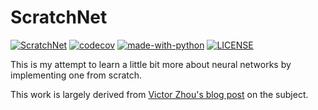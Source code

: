 # ScratchNet

[![ScratchNet](https://github.com/Gr1m3y/scratchnet/actions/workflows/python-app.yml/badge.svg)](https://github.com/Gr1m3y/scratchnet/actions/workflows/python-app.yml)
[![codecov](https://codecov.io/gh/Gr1m3y/snaketax/branch/master/graph/badge.svg?token=g2utzJW84Y)](https://codecov.io/gh/Gr1m3y/snaketax)
[![made-with-python](https://img.shields.io/badge/made%20with-python3-blue.svg)](https://www.python.org/)
[![LICENSE](https://img.shields.io/badge/license-MIT-lightgrey.svg)](https://github.com/HadrienG/taxadb)

This is my attempt to learn a little bit more about neural networks by implementing one from scratch. 

This work is largely derived from [Victor Zhou's blog post](https://victorzhou.com/blog/intro-to-neural-networks/) on the subject.
